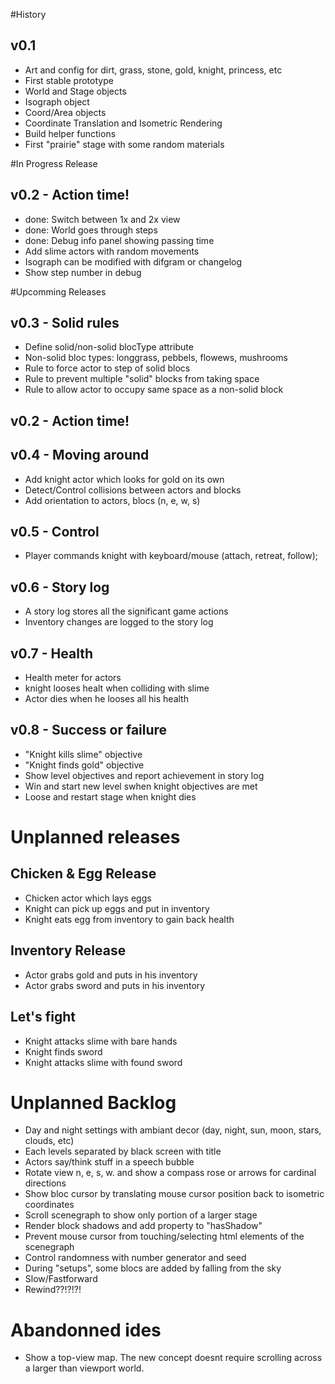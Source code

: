 
#History

## v0.1
- Art and config for dirt, grass, stone, gold, knight, princess, etc
- First stable prototype
- World and Stage objects
- Isograph object
- Coord/Area objects
- Coordinate Translation and Isometric Rendering
- Build helper functions
- First "prairie" stage with some random materials


#In Progress Release

## v0.2 - Action time!
- done: Switch between 1x and 2x view
- done: World goes through steps
- done: Debug info panel showing passing time
- Add slime actors with random movements
- Isograph can be modified with difgram or changelog
- Show step number in debug

#Upcomming Releases

## v0.3 - Solid rules
- Define solid/non-solid blocType attribute
- Non-solid bloc types: longgrass, pebbels, flowews, mushrooms
- Rule to force actor to step of solid blocs
- Rule to prevent multiple "solid" blocks from taking space
- Rule to allow actor to occupy same space as a non-solid block

## v0.2 - Action time!

## v0.4 - Moving around
- Add knight actor which looks for gold on its own
- Detect/Control collisions between actors and blocks
- Add orientation to actors, blocs (n, e, w, s)

## v0.5 - Control
- Player commands knight with keyboard/mouse (attach, retreat, follow);

## v0.6 - Story log
- A story log stores all the significant game actions
- Inventory changes are logged to the story log


## v0.7 - Health
- Health meter for actors
- knight looses healt when colliding with slime
- Actor dies when he looses all his health

## v0.8 - Success or failure
- "Knight kills slime" objective
- "Knight finds gold" objective
- Show level objectives and report achievement in story log
- Win and start new level swhen knight objectives are met
- Loose and restart stage when knight dies


# Unplanned releases

## Chicken & Egg Release
- Chicken actor which lays eggs
- Knight can pick up eggs and put in inventory
- Knight eats egg from inventory to gain back health

## Inventory Release
- Actor grabs gold and puts in his inventory
- Actor grabs sword and puts in his inventory

## Let's fight
- Knight attacks slime with bare hands
- Knight finds sword
- Knight attacks slime with found sword


# Unplanned Backlog
- Day and night settings with ambiant decor (day, night, sun, moon, stars, clouds, etc)
- Each levels separated by black screen with title
- Actors say/think stuff in a speech bubble
- Rotate view n, e, s, w. and show a compass rose or arrows for cardinal directions
- Show bloc cursor by translating mouse cursor position back to isometric coordinates
- Scroll scenegraph to show only portion of a larger stage
- Render block shadows and add property to "hasShadow"
- Prevent mouse cursor from touching/selecting html elements of the scenegraph
- Control randomness with number generator and seed
- During "setups", some blocs are added by falling from the sky
- Slow/Fastforward
- Rewind??!?!?!

# Abandonned ides
- Show a top-view map. The new concept doesnt require scrolling across a larger than viewport world.

